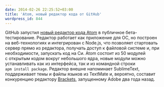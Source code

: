 ```yaml
---
date: 2014-02-26 22:25:52+03:00
title: 'Atom, новый редактор кода от GitHub'
wordpress_id: 844
---
```


GitHub запустил [новый редактор кода Atom][1] в публичное бета-тестирование. Редактор работает как приложение для ОС, но построен на веб-технологиях и интегрирован с Node.js, что позволяет стартовать сервер прямо из редактора, получать доступ к файловой системе и, при необходимости, запускать код на Си. Atom состоит из 50 модулей с открытым кодом вокруг небольшого ядра, новые модули можно устанавливать как из интерфейса, так и из командной строки `apm install package`. Редактор внешне напоминает SublimeText, поддерживает темы и файлы языков из TextMate и, вероятно, составит конкуренцию редактору [Brackets][2], запущенному Adobe два года назад.

[1]: http://atom.io/
[2]: http://brackets.io/
